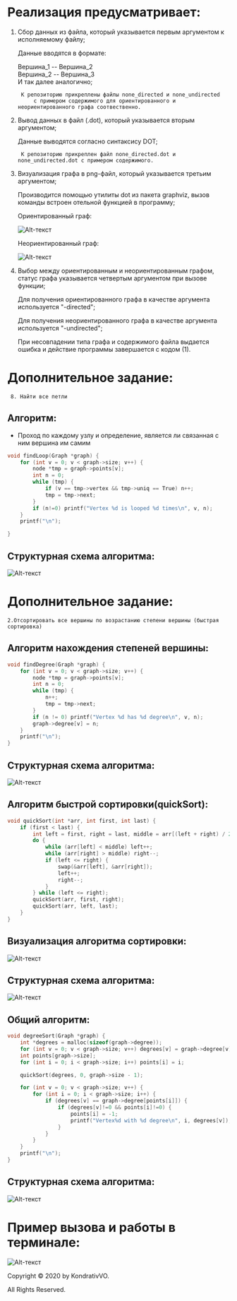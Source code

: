 

# Реализация предусматривает:

1) Cбор данных из файла, который указывается первым аргументом к исполняемому файлу;

	Данные вводятся в формате:
	
	Вершина_1 -- Вершина_2                                                                                                                     
        Вершина_2 -- Вершина_3                                                                                                                      
        И так далее аналогично;
	
	
		К репозиторию прикреплены файлы none_directed и none_undirected 
			c примером содержимого для ориентированного и неориентированного графа соотвественно.


2) Вывод данных в файл (.dot), который указывается вторым аргументом;

	Данные выводятся согласно синтаксису DOT;

		К репозиторию прикреплен файл none_directed.dot и none_undirected.dot c примером содержимого.


3) Визуализация графа в png-файл, который указывается третьим аргументом;

	Производится помощью утилиты dot из пакета graphviz, вызов команды встроен отельной функцией в программу;

	Ориентированный граф:
	
	![Alt-текст](https://github.com/Kobanoss/FLaTA/blob/master/graph_flata/none_directed.png)	
	
	Неориентированный граф:
	
	![Alt-текст](https://github.com/Kobanoss/FLaTA/blob/master/graph_flata/none_undirected.png)




4) Выбор между ориентированным и неориентированным графом, статус графа указывается четвертым аргументом при вызове функции;

	Для получения ориентированного графа в качестве аргумента используется "-directed";
	
	Для получения неориентированного графа в качестве аргумента используется "-undirected";
	
	
	При несовпадении типа графа и содержимого файла выдается ошибка и действие программы завершается с кодом (1).


# Дополнительное задание: 
	 8. Найти все петли

## Алгоритм: 
- Проход по каждому узлу и определение, является ли связанная с ним вершина им самим		
``` C
void findLoop(Graph *graph) {
    for (int v = 0; v < graph->size; v++) {
        node *tmp = graph->points[v];
        int n = 0;
        while (tmp) {
            if (v == tmp->vertex && tmp->uniq == True) n++;
            tmp = tmp->next;
        }
        if (n!=0) printf("Vertex %d is looped %d times\n", v, n);
    }
    printf("\n");

}
```
## Структурная схема алгоритма: 
![Alt-текст](https://github.com/Kobanoss/FLaTA/blob/master/graph_flata/find_loop.png)


# Дополнительное задание:
	2.Отсортировать все вершины по возрастанию степени вершины (быстрая сортировка)

## Алгоритм нахождения степеней вершины: 
``` C
void findDegree(Graph *graph) {
    for (int v = 0; v < graph->size; v++) {
        node *tmp = graph->points[v];
        int n = 0;
        while (tmp) {
            n++;
            tmp = tmp->next;
        }
        if (n != 0) printf("Vertex %d has %d degree\n", v, n);
        graph->degree[v] = n;
    }
    printf("\n");
}
```
## Структурная схема алгоритма: 
![Alt-текст](https://github.com/Kobanoss/FLaTA/blob/master/graph_flata/find_degree.png)

## Алгоритм быстрой сортировки(quickSort): 
``` C
void quickSort(int *arr, int first, int last) {
    if (first < last) {
        int left = first, right = last, middle = arr[(left + right) / 2];
        do {
            while (arr[left] < middle) left++;
            while (arr[right] > middle) right--;
            if (left <= right) {
                swap(&arr[left], &arr[right]);
                left++;
                right--;
            }
        } while (left <= right);
        quickSort(arr, first, right);
        quickSort(arr, left, last);
    }
}
```
## Визуализация алгоритма сортировки:
![Alt-текст](https://github.com/Kobanoss/FLaTA/blob/master/graph_flata/quick_sort.gif)
## Структурная схема алгоритма: 
![Alt-текст](https://github.com/Kobanoss/FLaTA/blob/master/graph_flata/quick_sort.png)

## Общий алгоритм: 
``` C
void degreeSort(Graph *graph) {
    int *degrees = malloc(sizeof(graph->degree));
    for (int v = 0; v < graph->size; v++) degrees[v] = graph->degree[v];
    int points[graph->size];
    for (int i = 0; i < graph->size; i++) points[i] = i;

    quickSort(degrees, 0, graph->size - 1);

    for (int v = 0; v < graph->size; v++) {
        for (int i = 0; i < graph->size; i++) {
            if (degrees[v] == graph->degree[points[i]]) {
                if (degrees[v]!=0 && points[i]!=0) {
                    points[i] = -1;
                    printf("Vertex%d with %d degree\n", i, degrees[v]);
                }
            }
        }
    }
    printf("\n");
}
```
## Структурная схема алгоритма: 
![Alt-текст](https://github.com/Kobanoss/FLaTA/blob/master/graph_flata/diag.png)



# Пример вызова и работы в терминале: 

![Alt-текст](https://github.com/Kobanoss/FLaTA/blob/master/graph_flata/term.png)


Copyright © 2020 by KondrativVO. 

All Rights Reserved.
